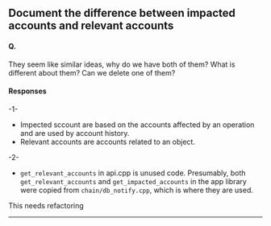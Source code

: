 ## Document the difference between impacted accounts and relevant accounts


#### Q.

They seem like similar ideas, why do we have both of them? What is different about them? Can we delete one of them?


#### Responses

-1-

- Impected sccount are based on the accounts affected by an operation and are used by account history.
- Relevant accounts are accounts related to an object.

-2-

- `get_relevant_accounts` in api.cpp is unused code. Presumably, both `get_relevant_accounts` and `get_impacted_accounts` in the app library were copied from `chain/db_notify.cpp`, which is where they are used.

This needs refactoring

***
